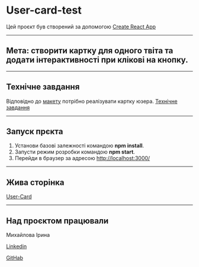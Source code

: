# User-card-test

Цей проєкт був створений за допомогою
[Create React App](https://github.com/facebook/create-react-app)

---

## **Мета**: створити картку для одного твіта та додати інтерактивності при клікові на кнопку.

---

## **Технічне завдання**

Відповідно до
[макету](https://www.figma.com/file/zun1oP6NmS2Lmgbcj6e1IG/Test?node-id=0%3A1&t=xpiuQ5P70CDKoqs1-0)
потрібно реалізувати картку юзера.
[Технічне завдання](https://drive.google.com/file/d/1YJuJ1nhaJv7SRlJLH05OTw08dxW2TQGK/view)

---

## Запуск прєкта

1. Установи базові залежності командою **npm install**.
2. Запусти режим розробки командою **npm start**.
3. Перейди в браузер за адресою <http://localhost:3000/>

---

## Жива сторінка

[User-Card]()

---

## Над проєктом працювали

Михайлова Ірина

[Linkedin](linkedin.com/in/iryna-mykhailova10)

[GitHab](https://github.com/Irinka1010)
